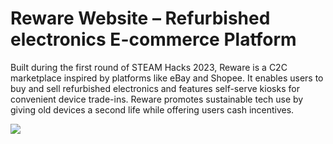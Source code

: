 # Reware Website – Refurbished electronics E-commerce Platform


Built during the first round of STEAM Hacks 2023, Reware is a C2C marketplace inspired by platforms like eBay and Shopee. It enables users to buy and sell refurbished electronics and features self-serve kiosks for convenient device trade-ins. Reware promotes sustainable tech use by giving old devices a second life while offering users cash incentives.

![](https://i.imgur.com/NsJAegJ.jpeg)

